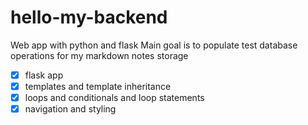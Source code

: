 # hello-my-backend

Web app with python and flask
Main goal is to populate test database operations for my markdown notes storage

- [x] flask app
- [x] templates and template inheritance
- [x] loops and conditionals and loop statements
- [x] navigation and styling
